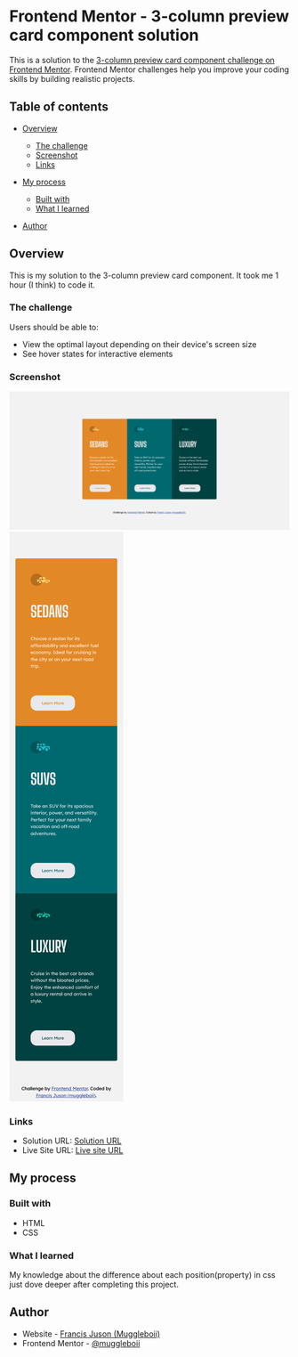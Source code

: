 # Frontend Mentor - 3-column preview card component solution

This is a solution to the [3-column preview card component challenge on Frontend Mentor](https://www.frontendmentor.io/challenges/3column-preview-card-component-pH92eAR2-). Frontend Mentor challenges help you improve your coding skills by building realistic projects. 

## Table of contents

- [Overview](#overview)
  - [The challenge](#the-challenge)
  - [Screenshot](#screenshot)
  - [Links](#links)
- [My process](#my-process)
  - [Built with](#built-with)
  - [What I learned](#what-i-learned)

- [Author](#author)


## Overview
This is my solution to the 3-column preview card component. It took me 1 hour (I think) to code it.

### The challenge

Users should be able to:

- View the optimal layout depending on their device's screen size
- See hover states for interactive elements

### Screenshot

![](./screenshot.png)
![](./screenshot-mobile.png)

### Links

- Solution URL: [Solution URL](https://github.com/muggleboii/3-column-preview-card-component-frontend-mentor)
- Live Site URL: [Live site URL](https://muggleboii.github.io/3-column-preview-card-component-frontend-mentor/)

## My process

### Built with

- HTML
- CSS

### What I learned
My knowledge about the difference about each position(property) in css just dove deeper after completing this project.

## Author

- Website - [Francis Juson (Muggleboii)](https://github.com/muggleboii)
- Frontend Mentor - [@muggleboii](https://www.frontendmentor.io/profile/muggleboii)

